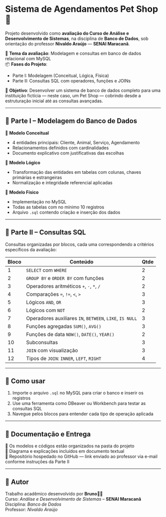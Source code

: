 # Sistema de Agendamentos Pet Shop 🐾

Projeto desenvolvido como **avaliação do Curso de Análise e Desenvolvimento de Sistemas**, na disciplina de **Banco de Dados**, sob orientação do professor **Nivaldo Araújo** — **SENAI Maracanã**.

📘 **Tema da avaliação**: Modelagem e consultas em banco de dados relacional com MySQL  
📦 **Fases do Projeto**:  
- Parte I: Modelagem (Conceitual, Lógica, Física)  
- Parte II: Consultas SQL com operadores, funções e JOINs  

🎯 **Objetivo**: Desenvolver um sistema de banco de dados completo para uma instituição fictícia — neste caso, um Pet Shop — cobrindo desde a estruturação inicial até as consultas avançadas.

---

## 🧱 Parte I – Modelagem do Banco de Dados

🔹 **Modelo Conceitual**  
- 4 entidades principais: Cliente, Animal, Serviço, Agendamento  
- Relacionamentos definidos com cardinalidades  
- Documento explicativo com justificativas das escolhas

🔹 **Modelo Lógico**  
- Transformação das entidades em tabelas com colunas, chaves primárias e estrangeiras  
- Normalização e integridade referencial aplicadas

🔹 **Modelo Físico**  
- Implementação no MySQL  
- Todas as tabelas com no mínimo 10 registros  
- Arquivo `.sql` contendo criação e inserção dos dados

---

## 🧮 Parte II – Consultas SQL

Consultas organizadas por blocos, cada uma correspondendo a critérios específicos da avaliação:

| Bloco | Conteúdo | Qtde |
|-------|----------|------|
| 1     | `SELECT` com `WHERE` | 2 |
| 2     | `GROUP BY` e `ORDER BY` com funções | 2 |
| 3     | Operadores aritméticos `+`, `-`, `*`, `/` | 2 |
| 4     | Comparações `=`, `!=`, `<`, `>` | 3 |
| 5     | Lógicos `AND`, `OR` | 3 |
| 6     | Lógicos com `NOT` | 2 |
| 7     | Operadores auxiliares `IN`, `BETWEEN`, `LIKE`, `IS NULL` | 3 |
| 8     | Funções agregadas `SUM()`, `AVG()` | 3 |
| 9     | Funções de data `NOW()`, `DATE()`, `YEAR()` | 2 |
| 10    | Subconsultas | 3 |
| 11    | `JOIN` com visualização | 3 |
| 12    | Tipos de `JOIN`: `INNER`, `LEFT`, `RIGHT` | 4 |

---

## 🚀 Como usar

1. Importe o arquivo `.sql` no MySQL para criar o banco e inserir os registros
2. Use uma ferramenta como DBeaver ou Workbench para testar as consultas SQL
3. Navegue pelos blocos para entender cada tipo de operação aplicada

---

## 📁 Documentação e Entrega

📂 Os modelos e códigos estão organizados na pasta do projeto  
📄 Diagrama e explicações incluídos em documento textual  
📨 Repositório hospedado no GitHub — link enviado ao professor via e-mail conforme instruções da Parte II

---

## 📌 Autor

Trabalho acadêmico desenvolvido por **Bruno**🧠✨  
Curso: *Análise e Desenvolvimento de Sistemas* – **SENAI Maracanã**  
Disciplina: *Banco de Dados*  
Professor: *Nivaldo Araújo*
